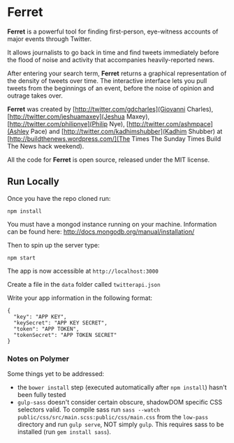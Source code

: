 # Ferret

**Ferret** is a powerful tool for finding first-person, eye-witness accounts of major events through Twitter.</p>

It allows journalists to go back in time and find tweets immediately before the flood of noise and activity that accompanies heavily-reported news.

After entering your search term, **Ferret** returns a graphical representation of the density of tweets over time. The interactive interface lets you pull tweets from the beginnings of an event, before the noise of opinion and outrage takes over.

**Ferret** was created by [http://twitter.com/gdcharles](Giovanni Charles), [http://twitter.com/jeshuamaxey](Jeshua Maxey), [http://twitter.com/philipnye](Philip Nye), [http://twitter.com/ashmpace](Ashley Pace) and [http://twitter.com/kadhimshubber](Kadhim Shubber) at [http://buildthenews.wordpress.com/](The Times The Sunday Times Build The News hack weekend).

All the code for **Ferret** is open source, released under the MIT license.

## Run Locally

Once you have the repo cloned run:

`npm install`

You must have a mongod instance running on your machine.
Information can be found here: http://docs.mongodb.org/manual/installation/

Then to spin up the server type:

`npm start`

The app is now accessible at `http://localhost:3000`

Create a file in the `data` folder called `twitterapi.json` 

Write your app information in the following format:
```
{
  "key": "APP KEY",
  "keySecret": "APP KEY SECRET",
  "token": "APP TOKEN",
  "tokenSecret": "APP TOKEN SECRET"
}
```

### Notes on Polymer

Some things yet to be addressed:

* the `bower install` step (executed automatically after `npm install`) hasn't been fully tested
* `gulp-sass` doesn't consider certain obscure, shadowDOM specific CSS selectors valid. To compile sass run `sass --watch public/css/src/main.scss:public/css/main.css` from the `low-pass` directory and run `gulp serve`, NOT simply `gulp`. This requires sass to be installed (run `gem install sass`).
